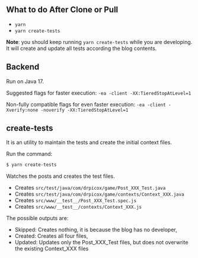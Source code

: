 ## What to do After Clone or Pull

- `yarn`
- `yarn create-tests` 

**Note**: you should keep running `yarn create-tests` while you are developing.
It will create and update all tests according the blog contents.

## Backend

Run on Java 17.

Suggested flags for faster execution: `-ea -client -XX:TieredStopAtLevel=1`

Non-fully compatible flags for even faster execution: `-ea -client -Xverify:none -noverify -XX:TieredStopAtLevel=1`

## create-tests

It is an utility to maintain the tests and create the initial context files.

Run the command:

```bash
$ yarn create-tests
```

Watches the posts and creates the test files.

- Creates `src/test/java/com/drpicox/game/Post_XXX_Test.java`
- Creates `src/test/java/com/drpicox/game/contexts/Context_XXX.java`
- Creates `src/www/__test__/Post_XXX_Test.spec.js`
- Creates `src/www/__test__/contexts/Context_XXX.js`

The possible outputs are:

- Skipped: Creates nothing, it is because the blog has no developer,
- Created: Creates all four files,
- Updated: Updates only the Post_XXX_Test files, but does not overwrite the existing Context_XXX files
